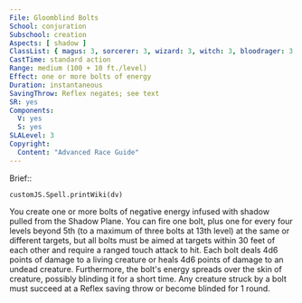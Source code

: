 ```yaml
---
File: Gloomblind Bolts
School: conjuration
Subschool: creation
Aspects: [ shadow ]
ClassList: { magus: 3, sorcerer: 3, wizard: 3, witch: 3, bloodrager: 3 }
CastTime: standard action
Range: medium (100 + 10 ft./level)
Effect: one or more bolts of energy
Duration: instantaneous
SavingThrow: Reflex negates; see text
SR: yes
Components:
  V: yes
  S: yes
SLALevel: 3
Copyright:
  Content: "Advanced Race Guide"
---
```

Brief:: 

```dataviewjs
customJS.Spell.printWiki(dv)
```

You create one or more bolts of negative energy infused with shadow pulled from the Shadow Plane. You can fire one bolt, plus one for every four levels beyond 5th (to a maximum of three bolts at 13th level) at the same or different targets, but all bolts must be aimed at targets within 30 feet of each other and require a ranged touch attack to hit. Each bolt deals 4d6 points of damage to a living creature or heals 4d6 points of damage to an undead creature. Furthermore, the bolt's energy spreads over the skin of creature, possibly blinding it for a short time. Any creature struck by a bolt must succeed at a Reflex saving throw or become blinded for 1 round.
